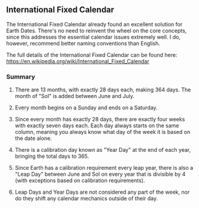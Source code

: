 
## International Fixed Calendar
The International Fixed Calendar already found an excellent solution for Earth Dates. There's no need to reinvent the wheel on the core concepts, since this addresses the essential calendar issues extremely well. I do, however, recommend better naming conventions than English.

The full details of the International Fixed Calendar can be found here: https://en.wikipedia.org/wiki/International_Fixed_Calendar


### Summary

1. There are 13 months, with exactly 28 days each, making 364 days. The month of "Sol" is added between June and July.

2. Every month begins on a Sunday and ends on a Saturday.

3. Since every month has exactly 28 days, there are exactly four weeks with exactly seven days each. Each day always starts on the same column, meaning you always know what day of the week it is based on the date alone.

4. There is a calibration day known as "Year Day" at the end of each year, bringing the total days to 365.

5. Since Earth has a calibration requirement every leap year, there is also a "Leap Day" between June and Sol on every year that is divisible by 4 (with exceptions based on calibration requirements).

6. Leap Days and Year Days are not considered any part of the week, nor do they shift any calendar mechanics outside of their day.
